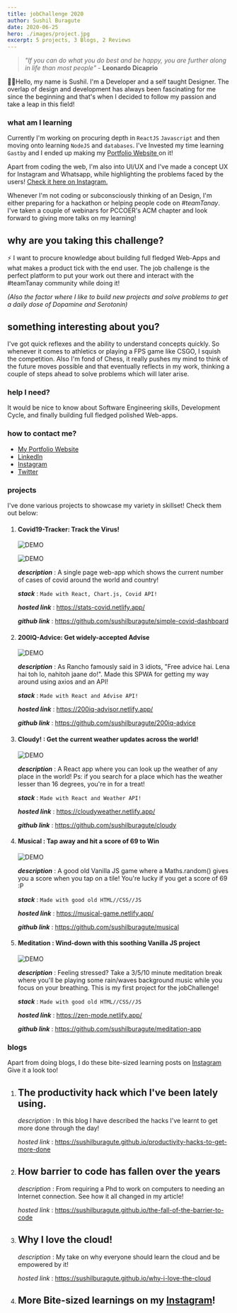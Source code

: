 ```yaml
---
title: jobChallenge 2020
author: Sushil Buragute
date: 2020-06-25
hero: ./images/project.jpg
excerpt: 5 projects, 3 Blogs, 2 Reviews
---
```


> _"If you can do what you do best and be happy, you are further along in life than most people"_ - **Leonardo Dicaprio**

👨‍💻Hello, my name is Sushil.
I'm a Developer and a self taught Designer. The overlap of design and development has always been fascinating for me since the beginning and that's when I decided to follow my passion and take a leap in this field!

### what am I learning

Currently I'm working on procuring depth in `ReactJS` `Javascript` and then moving onto learning `NodeJS` and `databases`. I've Invested my time learning `Gastby` and I ended up making my [Portfolio Website ](https://sushilburagute.github.io/)on it!

Apart from coding the web, I'm also into UI/UX and I've made a concept UX for Instagram and Whatsapp, while highlighting the problems faced by the users! [Check it here on Instagram.](https://instagram.com/sushil.buragute)

Whenever I'm not coding or subconsciously thinking of an Design, I'm either preparing for a hackathon or helping people code on _#teamTanay_. I've taken a couple of webinars for PCCOER's ACM chapter and look forward to giving more talks on my learning!

## why are you taking this challenge?

⚡ I want to procure knowledge about building full fledged Web-Apps and what makes a product tick with the end user. The job challenge is the perfect platform to put your work out there and interact with the #teamTanay community while doing it!

_(Also the factor where I like to build new projects and solve problems to get a daily dose of Dopamine and Serotonin)_

## something interesting about you?

I've got quick reflexes and the ability to understand concepts quickly. So whenever it comes to athletics or playing a FPS game like CSGO, I squish the competition. Also I'm fond of Chess, it really pushes my mind to think of the future moves possible and that eventually reflects in my work, thinking a couple of steps ahead to solve problems which will later arise.

### help I need?

It would be nice to know about Software Engineering skills, Development Cycle, and finally building full fledged polished Web-apps.

### how to contact me?

- [My Portfolio Website](https://sushilburagute.github.io/)
- [LinkedIn](https://in.linkedin.com/in/sushil-buragute)
- [Instagram](https://instagram.com/sushil.buragute)
- [Twitter](https://twitter.com/codetastic1)

### projects

I've done various projects to showcase my variety in skillset! Check them out below:

1. #### Covid19-Tracker: Track the Virus!

   ![DEMO](https://github.com/sushilburagute/npm-package-portfolio/blob/master/covid.png?raw=true)

   ![DEMO](https://github.com/sushilburagute/npm-package-portfolio/blob/master/covid2.png?raw=true)

   **_description_** : A single page web-app which shows the current number of cases of covid around the world and country!

   **_stack_** : `Made with React, Chart.js, Covid API!`

   **_hosted link_** : https://stats-covid.netlify.app/

   **_github link_** : https://github.com/sushilburagute/simple-covid-dashboard

2. #### 200IQ-Advice: Get widely-accepted Advise

   ![DEMO](https://github.com/sushilburagute/npm-package-portfolio/blob/master/200iq.png?raw=true)

   **_description_** : As Rancho famously said in 3 idiots, "Free advice hai. Lena hai toh lo, nahitoh jaane do!". Made this SPWA for getting my way around using axios and an API!

   **_stack_** : `Made with React and Advise API!`

   **_hosted link_** : https://200iq-advisor.netlify.app/

   **_github link_** : https://github.com/sushilburagute/200iq-advice

3. #### Cloudy! : Get the current weather updates across the world!

   ![DEMO](https://github.com/sushilburagute/npm-package-portfolio/blob/master/cloudy.jpg?raw=true)

   **_description_** : A React app where you can look up the weather of any place in the world! Ps: if you search for a place which has the weather lesser than 16 degrees, you're in for a treat!

   **_stack_** : `Made with React and Weather API!`

   **_hosted link_** : https://cloudyweather.netlify.app/

   **_github link_** : https://github.com/sushilburagute/cloudy

4. #### Musical : Tap away and hit a score of 69 to Win

   ![DEMO](https://github.com/sushilburagute/npm-package-portfolio/blob/master/musical.png?raw=true)

   **_description_** : A good old Vanilla JS game where a Maths.random() gives you a score when you tap on a tile! You're lucky if you get a score of 69 :P

   **_stack_** : `Made with good old HTML//CSS//JS`

   **_hosted link_** : https://musical-game.netlify.app/

   **_github link_** : https://github.com/sushilburagute/musical

5. #### Meditation : Wind-down with this soothing Vanilla JS project

   ![DEMO](https://github.com/sushilburagute/npm-package-portfolio/blob/master/medit.png?raw=true)

   **_description_** : Feeling stressed? Take a 3/5/10 minute meditation break where you'll be playing some rain/waves background music while you focus on your breathing. This is my first project for the jobChallenge!

   **_stack_** : `Made with good old HTML//CSS//JS`

   **_hosted link_** : https://zen-mode.netlify.app/

   **_github link_** : https://github.com/sushilburagute/meditation-app

### blogs

Apart from doing blogs, I do these bite-sized learning posts on [Instagram](https://instagram.com/sushil.buragute) Give it a look too!

1. ## The productivity hack which I've been lately using.

   _description_ : In this blog I have described the hacks I've learnt to get more done through the day!

   _hosted link_ : https://sushilburagute.github.io/productivity-hacks-to-get-more-done

2. ## How barrier to code has fallen over the years

   _description_ : From requiring a Phd to work on computers to needing an Internet connection. See how it all changed in my article!

   _hosted link_ : https://sushilburagute.github.io/the-fall-of-the-barrier-to-code

3. ## Why I love the cloud!

   _description_ : My take on why everyone should learn the cloud and be empowered by it!

   _hosted link_ : https://sushilburagute.github.io/why-i-love-the-cloud

4. ## More Bite-sized learnings on my [Instagram](https://instagram.com/sushil.buragute)!
